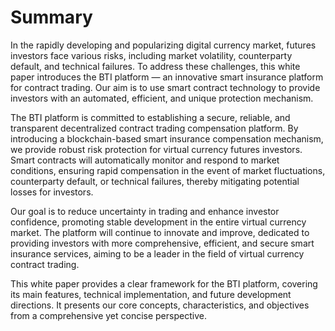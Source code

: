# Summary

In the rapidly developing and popularizing digital currency market, futures investors face various risks, including market volatility, counterparty default, and technical failures. To address these challenges, this white paper introduces the BTI platform — an innovative smart insurance platform for contract trading. Our aim is to use smart contract technology to provide investors with an automated, efficient, and unique protection mechanism.

The BTI platform is committed to establishing a secure, reliable, and transparent decentralized contract trading compensation platform. By introducing a blockchain-based smart insurance compensation mechanism, we provide robust risk protection for virtual currency futures investors. Smart contracts will automatically monitor and respond to market conditions, ensuring rapid compensation in the event of market fluctuations, counterparty default, or technical failures, thereby mitigating potential losses for investors.

Our goal is to reduce uncertainty in trading and enhance investor confidence, promoting stable development in the entire virtual currency market. The platform will continue to innovate and improve, dedicated to providing investors with more comprehensive, efficient, and secure smart insurance services, aiming to be a leader in the field of virtual currency contract trading.

This white paper provides a clear framework for the BTI platform, covering its main features, technical implementation, and future development directions. It presents our core concepts, characteristics, and objectives from a comprehensive yet concise perspective.